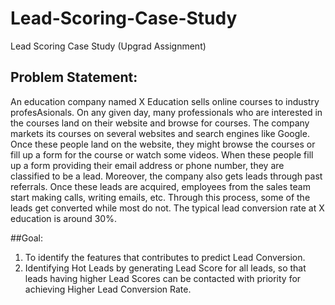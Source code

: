 # Lead-Scoring-Case-Study
Lead Scoring Case Study (Upgrad Assignment)

## Problem Statement:
An education company named X Education sells online courses to industry profesAsionals. On any given day, many professionals who are interested in 
the courses land on their website and browse for courses.
The company markets its courses on several websites and search engines like Google. Once these people land on the website, 
they might browse the courses or fill up a form for the course or watch some videos. When these people fill up a form providing their email address or phone number, 
they are classified to be a lead. Moreover, the company also gets leads through past referrals. Once these leads are acquired, employees from the sales team start making calls, 
writing emails, etc. Through this process, some of the leads get converted while most do not. The typical lead conversion rate at X education is around 30%. 

##Goal: 
1. To identify the features that contributes to predict Lead Conversion. 
2. Identifying Hot Leads by generating Lead Score for all leads, so that leads having higher Lead Scores can be contacted with priority for achieving Higher Lead Conversion Rate.
